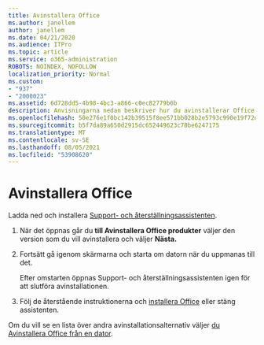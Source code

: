 ```yaml
---
title: Avinstallera Office
ms.author: janellem
author: janellem
ms.date: 04/21/2020
ms.audience: ITPro
ms.topic: article
ms.service: o365-administration
ROBOTS: NOINDEX, NOFOLLOW
localization_priority: Normal
ms.custom:
- "937"
- "2000023"
ms.assetid: 6d728dd5-4b98-4bc3-a866-c0ec82779b6b
description: Anvisningarna nedan beskriver hur du avinstallerar Office från en dator.
ms.openlocfilehash: 50e276e1f0bc142b39515f8ee571bb028b2e5793c990e19f72da5b88ea81c848
ms.sourcegitcommit: b5f7da89a650d2915dc652449623c78be6247175
ms.translationtype: MT
ms.contentlocale: sv-SE
ms.lasthandoff: 08/05/2021
ms.locfileid: "53908620"
---
```

# <a name="uninstall-office"></a>Avinstallera Office

Ladda ned och installera [Support- och återställningsassistenten](https://aka.ms/SARA-OfficeUninstall-Alchemy).
  
1. När det öppnas går du **till Avinstallera Office produkter** väljer den version som du vill avinstallera och väljer **Nästa.**

2. Fortsätt gå igenom skärmarna och starta om datorn när du uppmanas till det.

    Efter omstarten öppnas Support- och återställningsassistenten igen för att slutföra avinstallationen.

3. Följ de återstående instruktionerna och [installera Office](https://portal.office.com/OLS/MySoftware.aspx) eller stäng assistenten.

Om du vill se en lista över andra avinstallationsalternativ väljer [du Avinstallera Office från en dator](https://support.office.com/article/9dd49b83-264a-477a-8fcc-2fdf5dbf61d8?wt.mc_id=Alchemy_ClientDIA).
  